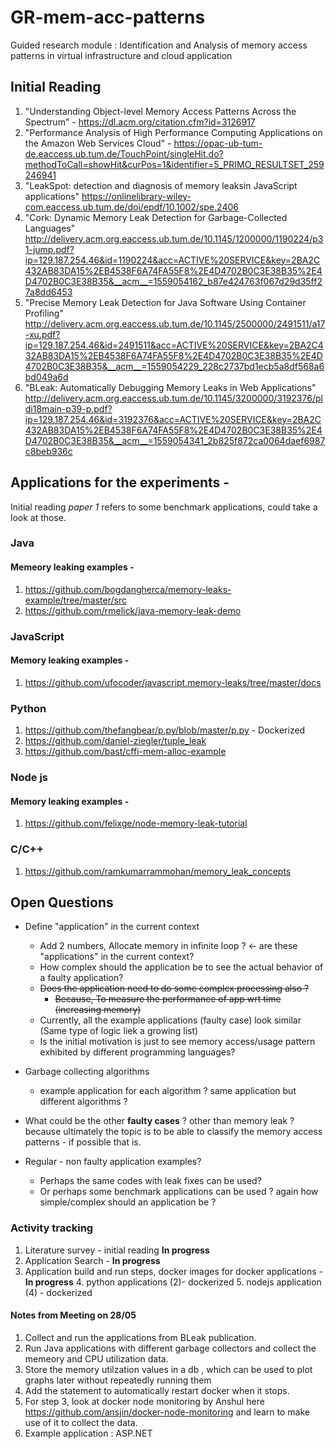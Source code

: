 # GR-mem-acc-patterns
Guided research module : Identification and Analysis of memory access patterns in virtual infrastructure and cloud application
## Initial Reading
1.  "Understanding Object-level Memory Access Patterns Across the Spectrum" - https://dl.acm.org/citation.cfm?id=3126917
2.  "Performance Analysis of High Performance Computing Applications on the Amazon Web Services Cloud" - https://opac-ub-tum-de.eaccess.ub.tum.de/TouchPoint/singleHit.do?methodToCall=showHit&curPos=1&identifier=5_PRIMO_RESULTSET_259246941
3. "LeakSpot: detection and diagnosis of memory leaksin JavaScript applications" https://onlinelibrary-wiley-com.eaccess.ub.tum.de/doi/epdf/10.1002/spe.2406
4. "Cork: Dynamic Memory Leak Detection for Garbage-Collected Languages" http://delivery.acm.org.eaccess.ub.tum.de/10.1145/1200000/1190224/p31-jump.pdf?ip=129.187.254.46&id=1190224&acc=ACTIVE%20SERVICE&key=2BA2C432AB83DA15%2EB4538F6A74FA55F8%2E4D4702B0C3E38B35%2E4D4702B0C3E38B35&__acm__=1559054162_b87e424763f067d29d35ff27a8dd6453
5. "Precise Memory Leak Detection for Java Software Using Container Profiling" http://delivery.acm.org.eaccess.ub.tum.de/10.1145/2500000/2491511/a17-xu.pdf?ip=129.187.254.46&id=2491511&acc=ACTIVE%20SERVICE&key=2BA2C432AB83DA15%2EB4538F6A74FA55F8%2E4D4702B0C3E38B35%2E4D4702B0C3E38B35&__acm__=1559054229_228c2737bd1ecb5a8df568a6bd049a6d
6. "BLeak: Automatically Debugging Memory Leaks in Web Applications" http://delivery.acm.org.eaccess.ub.tum.de/10.1145/3200000/3192376/pldi18main-p39-p.pdf?ip=129.187.254.46&id=3192376&acc=ACTIVE%20SERVICE&key=2BA2C432AB83DA15%2EB4538F6A74FA55F8%2E4D4702B0C3E38B35%2E4D4702B0C3E38B35&__acm__=1559054341_2b825f872ca0064daef6987c8beb936c



## Applications for the experiments -

Initial reading *paper 1* refers to some benchmark applications, could take a look at those.

### Java
#### Memeory leaking examples -
1. https://github.com/bogdangherca/memory-leaks-example/tree/master/src
2. https://github.com/rmelick/java-memory-leak-demo

### JavaScript


#### Memory leaking examples -
1. https://github.com/ufocoder/javascript.memory-leaks/tree/master/docs

### Python
1. https://github.com/thefangbear/p.py/blob/master/p.py - Dockerized
2. https://github.com/daniel-ziegler/tuple_leak
3. https://github.com/bast/cffi-mem-alloc-example

### Node js
#### Memory leaking examples -
1. https://github.com/felixge/node-memory-leak-tutorial


### C/C++
1. https://github.com/ramkumarrammohan/memory_leak_concepts


## Open Questions
* Define "application" in the current context
	* Add 2 numbers, Allocate memory in infinite loop ? <- are these "applications" in the current context?
    * How complex should the application be to see the actual behavior of a faulty application?
    * ~~Does the application need to do some complex processing also ?~~
        * ~~Because, To measure the performance of app wrt time (increasing memory)~~
    * Currently, all the example applications (faulty case) look similar (Same type of logic liek a growing list)
    * Is the initial motivation is just to see memory access/usage pattern exhibited by different programming languages?

* Garbage collecting algorithms
	*  example application for each algorithm ? same application but different algorithms ?

* What could be the other **faulty cases** ? other than memory leak ? because ultimately the topic is to be able to classify the memory access patterns - if possible that is.

* Regular - non faulty application examples?
	* Perhaps the same codes with leak fixes can be used?
	* Or perhaps some benchmark applications can be used ? again how simple/complex should an application be ?


### Activity tracking
1. Literature survey - initial reading **In progress**
2. Application Search - **In progress**
3. Application build and run steps, docker images for docker applications - **In progress**
	4. python applications (2)- dockerized
	5. nodejs application (4) - dockerized

#### Notes from Meeting on 28/05
1. Collect and run the applications from BLeak publication.
2. Run Java applications with different garbage collectors and collect the memeory and CPU utilization data.
3. Store the memory utilzation values in a db , which can be used to plot graphs later without repeatedly running them
4. Add the statement to automatically restart docker when it stops.
5. For step 3, look at docker node monitoring by Anshul here https://github.com/ansjin/docker-node-monitoring and learn to make use of it to collect the data.
6. Example application : ASP.NET 



